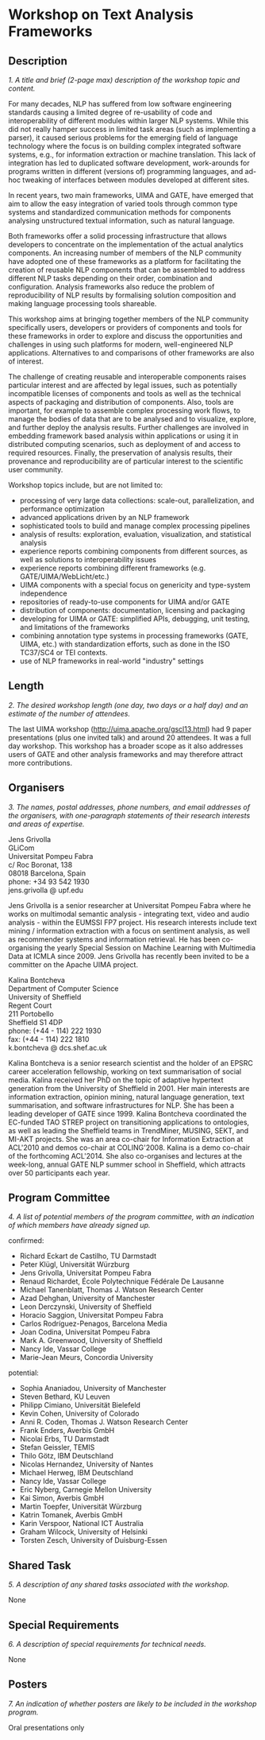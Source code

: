 Workshop on Text Analysis Frameworks
====================================

Description
-----------
 _1. A title and brief (2-page max) description of the workshop topic and content._

 
For many decades, NLP has suffered from low software engineering standards causing a limited degree of re-usability of code and interoperability of different modules within larger NLP systems. While this did not really hamper success in limited task areas (such as implementing a parser), it caused serious problems for the emerging field of language technology where the focus is on building complex integrated software systems, e.g., for information extraction or machine translation. This lack of integration has led to duplicated software development, work-arounds for programs written in different (versions of) programming languages, and ad-hoc tweaking of interfaces between modules developed at different sites.

In recent years, two main frameworks, UIMA and GATE, have emerged that aim to allow the easy integration of varied tools through common type systems and standardized communication methods for components analysing unstructured textual information, such as natural language.

Both frameworks offer a solid processing infrastructure that allows developers to concentrate on the implementation of the actual analytics components. An increasing number of members of the NLP community have adopted one of these frameworks as a platform for facilitating the creation of reusable NLP components that can be assembled to address different NLP tasks depending on their order, combination and configuration. Analysis frameworks also reduce the problem of reproducibility of NLP results by formalising solution composition and making language processing tools shareable.

This workshop aims at bringing together members of the NLP community specifically users, developers or providers of components and tools for these frameworks in order to explore and discuss the opportunities and challenges in using such platforms for modern, well-engineered NLP applications. Alternatives to and comparisons of other frameworks are also of interest.

The challenge of creating reusable and interoperable components raises particular interest and are affected by legal issues, such as potentially incompatible licenses of components and tools as well as the technical aspects of packaging and distribution of components. Also, tools are important, for example to assemble complex processing work flows, to manage the bodies of data that are to be analysed and to visualize, explore, and further deploy the analysis results. Further challenges are involved in embedding framework based analysis within applications or using it in distributed computing scenarios, such as deployment of and access to required resources. Finally, the preservation of analysis results, their provenance and reproducibility are of particular interest to the scientific user community.

Workshop topics include, but are not limited to: 
* processing of very large data collections: scale-out, parallelization, and performance optimization
* advanced applications driven by an NLP framework
* sophisticated tools to build and manage complex processing pipelines
* analysis of results: exploration, evaluation, visualization, and statistical analysis
* experience reports combining components from different sources, as well as solutions to interoperability issues
* experience reports combining different frameworks (e.g. GATE/UIMA/WebLicht/etc.)
* UIMA components with a special focus on genericity and type-system independence
* repositories of ready-to-use components for UIMA and/or GATE
* distribution of components: documentation, licensing and packaging
* developing for UIMA or GATE: simplified APIs, debugging, unit testing, and limitations of the frameworks
* combining annotation type systems in processing frameworks (GATE, UIMA, etc.) with standardization efforts, such as done in the ISO TC37/SC4 or TEI contexts.
* use of NLP frameworks in real-world "industry" settings
 
Length
------
 _2. The desired workshop length (one day, two days or a half day) and an estimate of the number of attendees._

The last UIMA workshop (http://uima.apache.org/gscl13.html) had 9 paper presentations (plus one invited talk) and around 20 attendees.  It was a full day workshop.  This workshop has a broader scope as it also addresses users of GATE and other analysis frameworks and may therefore attract more contributions.
 
Organisers
----------
 _3. The names, postal addresses, phone numbers, and email addresses of the organisers, with one-paragraph statements of their research interests and areas of expertise._

Jens Grivolla  
GLiCom  
Universitat Pompeu Fabra  
c/ Roc Boronat, 138  
08018 Barcelona, Spain  
phone: +34 93 542 1930  
jens.grivolla @ upf.edu  

Jens Grivolla is a senior researcher at Universitat Pompeu Fabra where he works on multimodal semantic analysis - integrating text, video and audio analysis - within the EUMSSI FP7 project. His research interests include text mining / information extraction with a focus on sentiment analysis, as well as recommender systems and information retrieval.  He has been co-organising the yearly Special Session on Machine Learning with Multimedia Data at ICMLA since 2009.  Jens Grivolla has recently been invited to be a committer on the Apache UIMA project.

Kalina Bontcheva  
Department of Computer Science  
University of Sheffield  
Regent Court  
211 Portobello  
Sheffield S1 4DP  
phone: (+44 - 114) 222 1930  
fax: (+44 - 114) 222 1810  
k.bontcheva @ dcs.shef.ac.uk  

Kalina Bontcheva is a senior research scientist and the holder of an EPSRC career acceleration fellowship, working on text summarisation of social media. Kalina received her PhD on the topic of adaptive hypertext generation from the University of Sheffield in 2001. Her main interests are information extraction, opinion mining, natural language generation, text summarisation, and software infrastructures for NLP. She has been a leading developer of GATE since 1999. Kalina Bontcheva coordinated the EC-funded TAO STREP project on transitioning applications to ontologies, as well as leading the Sheffield teams in TrendMiner, MUSING, SEKT, and MI-AKT projects. She was an area co-chair for Information Extraction at ACL'2010 and demos co-chair at COLING'2008. Kalina is a demo co-chair of the forthcoming ACL'2014. She also co-organises and lectures at the week-long, annual GATE NLP summer school in Sheffield, which attracts over 50 participants each year.

Program Committee
-----------------
 _4. A list of potential members of the program committee, with an indication of which members have already signed up._

confirmed:
* Richard Eckart de Castilho, TU Darmstadt
* Peter Klügl, Universität Würzburg
* Jens Grivolla, Universitat Pompeu Fabra
* Renaud Richardet, École Polytechnique Fédérale De Lausanne
* Michael Tanenblatt, Thomas J. Watson Research Center
* Azad Dehghan, University of Manchester
* Leon Derczynski, University of Sheffield
* Horacio Saggion, Universitat Pompeu Fabra
* Carlos Rodríguez-Penagos, Barcelona Media
* Joan Codina, Universitat Pompeu Fabra
* Mark A. Greenwood, University of Sheffield
* Nancy Ide, Vassar College
* Marie-Jean Meurs, Concordia University

potential:
* Sophia Ananiadou, University of Manchester
* Steven Bethard, KU Leuven
* Philipp Cimiano, Universität Bielefeld
* Kevin Cohen, University of Colorado
* Anni R. Coden, Thomas J. Watson Research Center
* Frank Enders, Averbis GmbH
* Nicolai Erbs, TU Darmstadt
* Stefan Geissler, TEMIS
* Thilo Götz, IBM Deutschland
* Nicolas Hernandez, University of Nantes
* Michael Herweg, IBM Deutschland
* Nancy Ide, Vassar College
* Eric Nyberg, Carnegie Mellon University
* Kai Simon, Averbis GmbH
* Martin Toepfer, Universität Würzburg
* Katrin Tomanek, Averbis GmbH
* Karin Verspoor, National ICT Australia
* Graham Wilcock, University of Helsinki
* Torsten Zesch, University of Duisburg-Essen

Shared Task
-----------
 _5. A description of any shared tasks associated with the workshop._
 
None

Special Requirements
---
 _6. A description of special requirements for technical needs._
 
None

Posters
---
 _7. An indication of whether posters are likely to be included in the workshop program._
 
Oral presentations only
